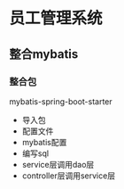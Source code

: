 # 员工管理系统

## 整合mybatis
### 整合包
mybatis-spring-boot-starter

* 导入包
* 配置文件
* mybatis配置
* 编写sql
* service层调用dao层
* controller层调用service层

